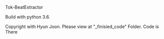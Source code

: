 Tok-BeatExtractor

Build with python 3.6.

Copyright with Hyun Joon.
Please view at "_finisied_code" Folder. Code is There
